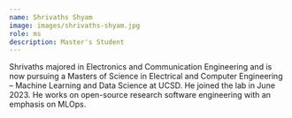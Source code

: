 ```yaml
---
name: Shrivaths Shyam
image: images/shrivaths-shyam.jpg
role: ms
description: Master's Student
---
```


Shrivaths majored in Electronics and Communication Engineering and is now pursuing a Masters of Science in Electrical and Computer Engineering – Machine Learning and Data Science at UCSD. He joined the lab in June 2023. He works on open-source research software engineering with an emphasis on MLOps.